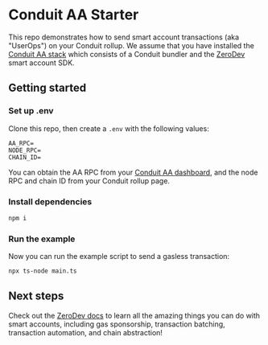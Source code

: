 # Conduit AA Starter

This repo demonstrates how to send smart account transactions (aka "UserOps") on your Conduit rollup.  We assume that you have installed the [Conduit AA stack](https://docs.conduit.xyz/account-abstraction/overview) which consists of a Conduit bundler and the [ZeroDev](https://docs.zerodev.app/) smart account SDK.

## Getting started

### Set up .env

Clone this repo, then create a `.env` with the following values:

```env
AA_RPC=
NODE_RPC=
CHAIN_ID=
```

You can obtain the AA RPC from your [Conduit AA dashboard](https://app.conduit.xyz/aa), and the node RPC and chain ID from your Conduit rollup page.

### Install dependencies

```bash
npm i
```

### Run the example

Now you can run the example script to send a gasless transaction:

```bash
npx ts-node main.ts
```

## Next steps

Check out the [ZeroDev docs](https://docs.zerodev.app/) to learn all the amazing things you can do with smart accounts, including gas sponsorship, transaction batching, transaction automation, and chain abstraction!